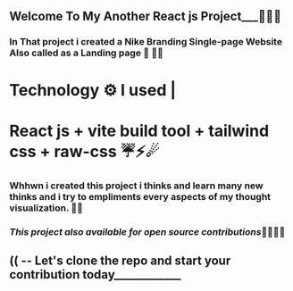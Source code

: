 ## ________________Welcome To My Another React js Project___________________🍕🍔🍟

### In That project i created a Nike Branding Single-page Website Also called as a Landing page 📄 🌼🌼
# Technology ⚙  I used  |
# React js + vite build tool + tailwind css + raw-css ☔⚡☄

### Whhwn i created this project i thinks and learn many new thinks and i try to empliments every aspects of my thought visualization. 🚅🚅
### _______________________________This project also available for open source contributions_______________________________🦺🦺🥽🥽
##                                   (( -- Let's clone the repo and start your contribution today____________
                      

                    
